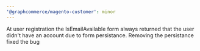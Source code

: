 ```yaml
---
'@graphcommerce/magento-customer': minor
---
```


At user registration the IsEmailAvailable form always returned that the user didn't have an account due to form persistance. Removing the persistance fixed the bug
